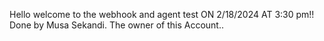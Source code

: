 Hello welcome to the webhook and agent test ON 2/18/2024 AT 3:30 pm!!
Done by Musa Sekandi.
The owner of this Account..
